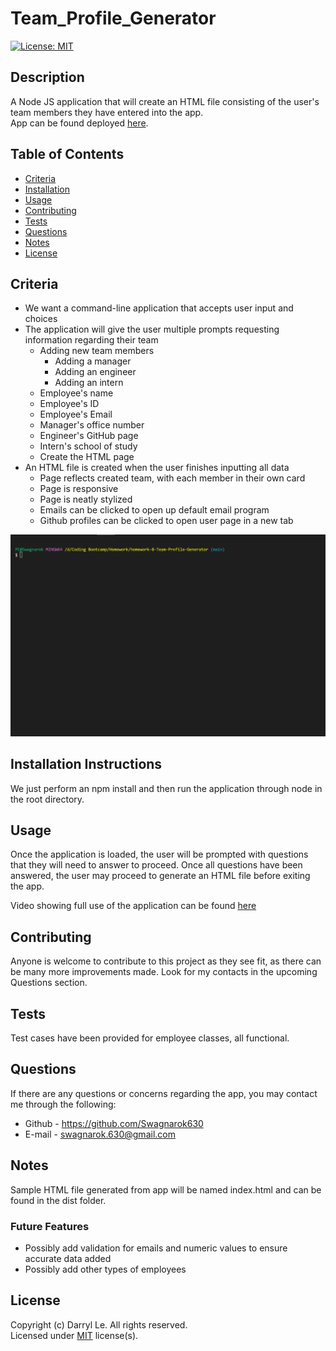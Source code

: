 # Team_Profile_Generator

[![License: MIT](https://img.shields.io/badge/License-MIT-yellow.svg)](https://opensource.org/licenses/MIT)

## Description

A Node JS application that will create an HTML file consisting of the user's team members they have entered into the app.  
App can be found deployed [here](https://github.com/Swagnarok630/Team_Profile_Generator).

## Table of Contents

* [Criteria](#criteria)
* [Installation](#installation)
* [Usage](#usage)
* [Contributing](#contributing)
* [Tests](#tests)
* [Questions](#questions)
* [Notes](#notes)
* [License](#license)

## <a name="criteria"></a>Criteria

* We want a command-line application that accepts user input and choices
* The application will give the user multiple prompts requesting information regarding their team
   * Adding new team members
      * Adding a manager
      * Adding an engineer
      * Adding an intern
   * Employee's name
   * Employee's ID
   * Employee's Email
   * Manager's office number
   * Engineer's GitHub page
   * Intern's school of study
   * Create the HTML page
* An HTML file is created when the user finishes inputting all data
   * Page reflects created team, with each member in their own card
   * Page is responsive
   * Page is neatly stylized
   * Emails can be clicked to open up default email program
   * Github profiles can be clicked to open user page in a new tab

![App in action using default answers](teamdefault.gif)

## <a name="installation"></a>Installation Instructions

We just perform an npm install and then run the application through node in the root directory.

## <a name="usage"></a>Usage

Once the application is loaded, the user will be prompted with questions that they will need to answer to proceed. Once all questions have been answered, the user may proceed to generate an HTML file before exiting the app.

Video showing full use of the application can be found [here](https://www.youtube.com/watch?v=njHjup0ZTX4)

## <a name="contributing"></a>Contributing

Anyone is welcome to contribute to this project as they see fit, as there can be many more improvements made. Look for my contacts in the upcoming Questions section.

## <a name="tests"></a>Tests

Test cases have been provided for employee classes, all functional.

## <a name="questions"></a>Questions

If there are any questions or concerns regarding the app, you may contact me through the following:
* Github - <https://github.com/Swagnarok630>
* E-mail - swagnarok.630@gmail.com

## <a name="notes"></a>Notes

Sample HTML file generated from app will be named index.html and can be found in the dist folder.

### Future Features
* Possibly add validation for emails and numeric values to ensure accurate data added
* Possibly add other types of employees

## <a name="license"></a>License

Copyright (c) Darryl Le. All rights reserved.  
Licensed under [MIT](https://opensource.org/licenses/MIT) license(s).
